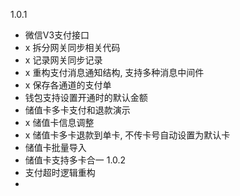 1.0.1
- 微信V3支付接口
- x 拆分网关同步相关代码
- x 记录网关同步记录
- x 重构支付消息通知结构, 支持多种消息中间件
- x 保存各通道的支付单
- 钱包支持设置开通时的默认金额
- 储值卡多卡支付和退款演示
- x 储值卡信息调整
- x 储值卡多卡退款到单卡, 不传卡号自动设置为默认卡
- 储值卡批量导入
- 储值卡支持多卡合一
1.0.2
- 支付超时逻辑重构
- 
